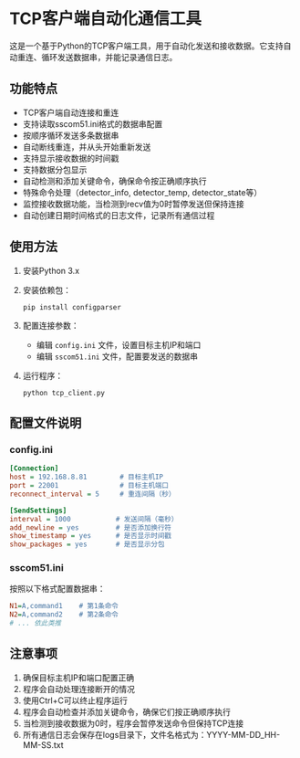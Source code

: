 # TCP客户端自动化通信工具

这是一个基于Python的TCP客户端工具，用于自动化发送和接收数据。它支持自动重连、循环发送数据串，并能记录通信日志。

## 功能特点

- TCP客户端自动连接和重连
- 支持读取sscom51.ini格式的数据串配置
- 按顺序循环发送多条数据串
- 自动断线重连，并从头开始重新发送
- 支持显示接收数据的时间戳
- 支持数据分包显示
- 自动检测和添加关键命令，确保命令按正确顺序执行
- 特殊命令处理（detector_info, detector_temp, detector_state等）
- 监控接收数据功能，当检测到recv值为0时暂停发送但保持连接
- 自动创建日期时间格式的日志文件，记录所有通信过程

## 使用方法

1. 安装Python 3.x
2. 安装依赖包：
   ```
   pip install configparser
   ```

3. 配置连接参数：
   - 编辑 `config.ini` 文件，设置目标主机IP和端口
   - 编辑 `sscom51.ini` 文件，配置要发送的数据串

4. 运行程序：
   ```
   python tcp_client.py
   ```

## 配置文件说明

### config.ini

```ini
[Connection]
host = 192.168.8.81        # 目标主机IP
port = 22001               # 目标主机端口
reconnect_interval = 5     # 重连间隔（秒）

[SendSettings]
interval = 1000           # 发送间隔（毫秒）
add_newline = yes         # 是否添加换行符
show_timestamp = yes      # 是否显示时间戳
show_packages = yes       # 是否显示分包
```

### sscom51.ini

按照以下格式配置数据串：
```ini
N1=A,command1    # 第1条命令
N2=A,command2    # 第2条命令
# ... 依此类推
```

## 注意事项

1. 确保目标主机IP和端口配置正确
2. 程序会自动处理连接断开的情况
3. 使用Ctrl+C可以终止程序运行
4. 程序会自动检查并添加关键命令，确保它们按正确顺序执行
5. 当检测到接收数据为0时，程序会暂停发送命令但保持TCP连接
6. 所有通信日志会保存在logs目录下，文件名格式为：YYYY-MM-DD_HH-MM-SS.txt
